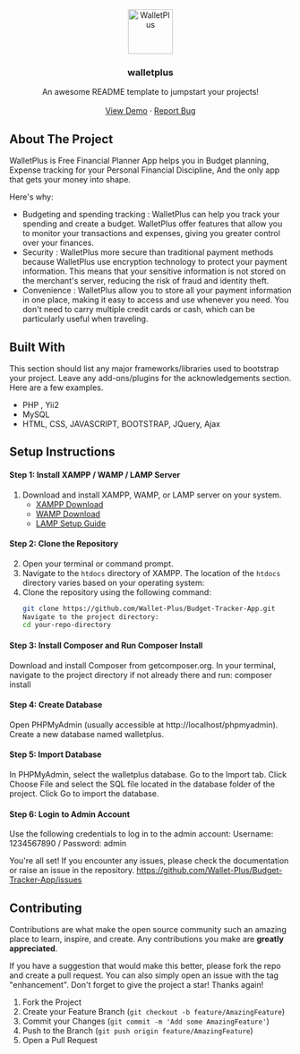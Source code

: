 <div align="center">
  <a href="https://secure.walletplus.in">
    <img src="https://walletplus.in/images/walletplus-icon.png" alt="WalletPlus" width="80" height="80">
  </a>

  <h3 align="center">walletplus</h3>

  <p align="center">
    An awesome README template to jumpstart your projects!
    <br />
    <br />
    <a href="https://beta.walletplus.in">View Demo</a>
    ·
    <a href="https://github.com/Wallet-Plus/Budget-Tracker-App/issues">Report Bug</a>
  </p>
</div>

<!-- ABOUT THE PROJECT -->
## About The Project

WalletPlus is Free Financial Planner App helps you in Budget planning, Expense tracking for your Personal Financial Discipline, And the only app that gets your money into shape.

Here's why:
* Budgeting and spending tracking : WalletPlus can help you track your spending and create a budget. WalletPlus offer features that allow you to monitor your transactions and expenses, giving you greater control over your finances.
* Security : WalletPlus more secure than traditional payment methods because WalletPlus use encryption technology to protect your payment information. This means that your sensitive information is not stored on the merchant's server, reducing the risk of fraud and identity theft.
* Convenience : WalletPlus allow you to store all your payment information in one place, making it easy to access and use whenever you need. You don't need to carry multiple credit cards or cash, which can be particularly useful when traveling.



## Built With
This section should list any major frameworks/libraries used to bootstrap your project. Leave any add-ons/plugins for the acknowledgements section. Here are a few examples.

* PHP , Yii2
* MySQL
* HTML, CSS, JAVASCRIPT, BOOTSTRAP, JQuery, Ajax

## Setup Instructions

#### Step 1: Install XAMPP / WAMP / LAMP Server
1. Download and install XAMPP, WAMP, or LAMP server on your system.
   - [XAMPP Download](https://sourceforge.net/projects/xampp/files/XAMPP%20Windows/7.4.33/xampp-windows-x64-7.4.33-0-VC15-installer.exe/download)
   - [WAMP Download](http://www.wampserver.com/en/)
   - [LAMP Setup Guide](https://www.digitalocean.com/community/tutorials/how-to-install-linux-apache-mysql-php-lamp-stack-ubuntu-20-04)

#### Step 2: Clone the Repository
2. Open your terminal or command prompt.
3. Navigate to the `htdocs` directory of XAMPP. The location of the `htdocs` directory varies based on your operating system:
4. Clone the repository using the following command:
   ```bash
   git clone https://github.com/Wallet-Plus/Budget-Tracker-App.git
   Navigate to the project directory:
   cd your-repo-directory
   
#### Step 3: Install Composer and Run Composer Install
Download and install Composer from getcomposer.org.
In your terminal, navigate to the project directory if not already there and run:
composer install

#### Step 4: Create Database
Open PHPMyAdmin (usually accessible at http://localhost/phpmyadmin).
Create a new database named walletplus.

#### Step 5: Import Database
In PHPMyAdmin, select the walletplus database.
Go to the Import tab.
Click Choose File and select the SQL file located in the database folder of the project.
Click Go to import the database.

#### Step 6: Login to Admin Account
Use the following credentials to log in to the admin account:
Username: 1234567890 / Password: admin

You're all set! If you encounter any issues, please check the documentation or raise an issue in the repository. https://github.com/Wallet-Plus/Budget-Tracker-App/issues

<!-- CONTRIBUTING -->
## Contributing

Contributions are what make the open source community such an amazing place to learn, inspire, and create. Any contributions you make are **greatly appreciated**.

If you have a suggestion that would make this better, please fork the repo and create a pull request. You can also simply open an issue with the tag "enhancement".
Don't forget to give the project a star! Thanks again!

1. Fork the Project
2. Create your Feature Branch (`git checkout -b feature/AmazingFeature`)
3. Commit your Changes (`git commit -m 'Add some AmazingFeature'`)
4. Push to the Branch (`git push origin feature/AmazingFeature`)
5. Open a Pull Request
